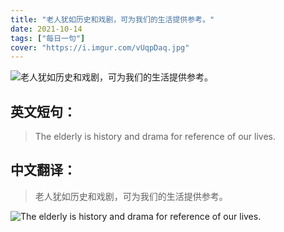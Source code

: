 ```yaml
---
title: "老人犹如历史和戏剧，可为我们的生活提供参考。"
date: 2021-10-14
tags: ["每日一句"]
cover: "https://i.imgur.com/vUqpDaq.jpg"
---
```


![老人犹如历史和戏剧，可为我们的生活提供参考。](https://i.imgur.com/V0nbHIC.jpg)

## 英文短句：
> The elderly is history and drama for reference of our lives.

<!--more-->

## 中文翻译：
> 老人犹如历史和戏剧，可为我们的生活提供参考。

![The elderly is history and drama for reference of our lives.](https://i.imgur.com/uBJRPZ2.jpg)

